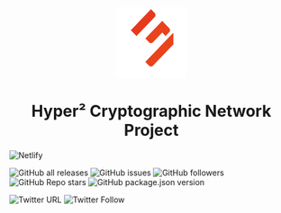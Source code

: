 <p align="center" width="100%">
    <img width="25%" src="profile/imgs/logo.png"> 
</p>

<h1 align="center" width="100%">Hyper² Cryptographic Network Project</h1>

![Netlify](https://img.shields.io/netlify/931e7656-a31d-4c6b-9c70-3141addcedf7?style=for-the-badge)

![GitHub all releases](https://img.shields.io/github/downloads/metathc/m3h2/total?style=for-the-badge)
![GitHub issues](https://img.shields.io/github/issues/metathc/m3h2?style=for-the-badge)
![GitHub followers](https://img.shields.io/github/followers/metathc?style=for-the-badge)
![GitHub Repo stars](https://img.shields.io/github/stars/metathc/m3h2?style=for-the-badge)
![GitHub package.json version](https://img.shields.io/github/package-json/v/metathc/m3h2?style=for-the-badge)


![Twitter URL](https://img.shields.io/twitter/url?style=for-the-badge&url=https%3A%2F%2Ftwitter.com%2FmetacubicTHC)
![Twitter Follow](https://img.shields.io/twitter/follow/metacubicTHC?style=for-the-badge)

